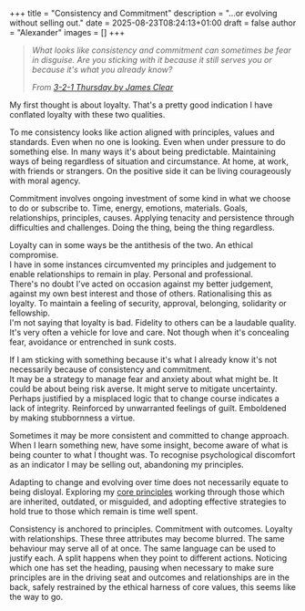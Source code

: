 +++
title = "Consistency and Commitment"
description = "...or evolving without selling out."
date = 2025-08-23T08:24:13+01:00
draft = false
author = "Alexander"
images = []
+++

> *What looks like consistency and commitment can sometimes be fear in disguise. Are you sticking with it because it still serves you or because it's what you already know?*
> 
> *From [3-2-1 Thursday by James Clear](https://jamesclear.com/3-2-1/august-21-2025)*

My first thought is about loyalty. That's a pretty good indication I have conflated loyalty with these two qualities. 

To me consistency looks like action aligned with principles, values and standards. Even when no one is looking. Even when under pressure to do something else. In many ways it's about being predictable. Maintaining ways of being regardless of situation and circumstance.  At home, at work, with friends or strangers. On the positive side it can be living courageously with moral agency. 

Commitment involves ongoing investment of some kind in what we choose to do or subscribe to. Time, energy, emotions, materials. Goals, relationships, principles, causes. Applying tenacity and persistence through difficulties and challenges. Doing the thing, being the thing regardless. 

Loyalty can in some ways be the antithesis of the two. An ethical compromise.\
I have in some instances circumvented my principles and judgement to enable relationships to remain in play.  Personal and professional.\
There's no doubt I've acted on occasion against my better judgement, against my own best interest and those of others. Rationalising this as loyalty. To maintain a feeling of security, approval, belonging, solidarity or fellowship.\
I'm not saying that loyalty is bad. Fidelity to others can be a laudable quality. It's very often a vehicle for love and care. Not though when it's concealing fear, avoidance or entrenched in sunk costs.

If I am sticking with something because it's what I already know it's not necessarily because of consistency and commitment.\
It may be a strategy to manage fear and anxiety about what might be. It could be about being risk averse. It might serve to mitigate uncertainty.\
Perhaps justified by a misplaced logic that to change course indicates a lack of integrity. Reinforced by unwarranted feelings of guilt. Emboldened by making stubbornness a virtue. 

Sometimes it may be more consistent and committed to change approach. When I learn something new, have some insight, become aware of what is being counter to what I thought was. To recognise psychological discomfort as an indicator I may be selling out, abandoning my principles.

Adapting to change and evolving over time does not necessarily equate to being disloyal. Exploring my [core principles](https://www.bongotwisty.blog/intrinsic_values/) working through those which are inherited, outdated, or misguided, and adopting effective strategies to hold true to those which remain is time well spent.

Consistency is anchored to principles. Commitment with outcomes. Loyalty with relationships. These three attributes may become blurred. The same behaviour may serve all of at once. The same language can be used to justify each. A split happens when they point to different actions. Noticing which one has set the heading, pausing when necessary to make sure principles are in the driving seat and outcomes and relationships are in the back, safely restrained by the ethical harness of core values, this seems like the way to go.
